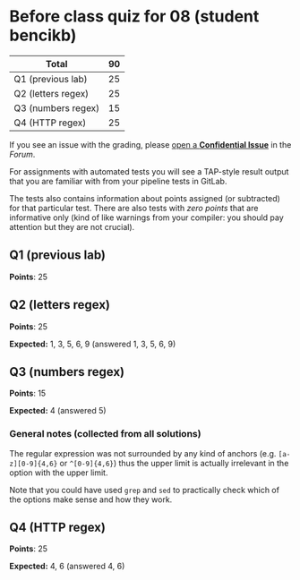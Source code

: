 # Before class quiz for 08 (student bencikb)

| Total                                            |    90 |
|--------------------------------------------------|------:|
| Q1 (previous lab)                                |    25 |
| Q2 (letters regex)                               |    25 |
| Q3 (numbers regex)                               |    15 |
| Q4 (HTTP regex)                                  |    25 |

If you see an issue with the grading, please
[open a **Confidential Issue**](https://gitlab.mff.cuni.cz/teaching/nswi177/2022/common/forum/-/issues/new?issue[confidential]=true&issue[title]=Grading+Before+class+quiz+for+08)
in the _Forum_.


For assignments with automated tests you will see a TAP-style result output
that you are familiar with from your pipeline tests in GitLab.

The tests also contains information about points assigned (or subtracted)
for that particular test. There are also tests with _zero points_ that
are informative only (kind of like warnings from your compiler: you
should pay attention but they are not crucial).

## Q1 (previous lab)

**Points**: 25


## Q2 (letters regex)

**Points**: 25

**Expected:** 1, 3, 5, 6, 9 (answered 1, 3, 5, 6, 9)


## Q3 (numbers regex)

**Points**: 15

**Expected:** 4 (answered 5)


### General notes (collected from all solutions)

The regular expression was not surrounded by any kind of anchors
(e.g. `[a-z][0-9]{4,6}` or `^[0-9]{4,6}`) thus the upper limit
is actually irrelevant in the option with the upper limit.

Note that you could have used `grep` and `sed` to practically
check which of the options make sense and how they work.


## Q4 (HTTP regex)

**Points**: 25

**Expected:** 4, 6 (answered 4, 6)



